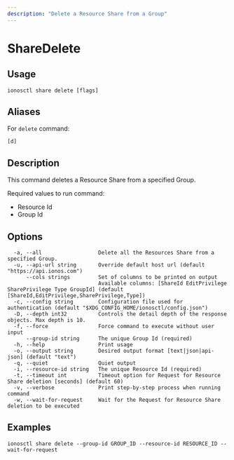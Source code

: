 ```yaml
---
description: "Delete a Resource Share from a Group"
---
```


# ShareDelete

## Usage

```text
ionosctl share delete [flags]
```

## Aliases

For `delete` command:

```text
[d]
```

## Description

This command deletes a Resource Share from a specified Group.

Required values to run command:

* Resource Id
* Group Id

## Options

```text
  -a, --all                  Delete all the Resources Share from a specified Group.
  -u, --api-url string       Override default host url (default "https://api.ionos.com")
      --cols strings         Set of columns to be printed on output 
                             Available columns: [ShareId EditPrivilege SharePrivilege Type GroupId] (default [ShareId,EditPrivilege,SharePrivilege,Type])
  -c, --config string        Configuration file used for authentication (default "$XDG_CONFIG_HOME/ionosctl/config.json")
  -D, --depth int32          Controls the detail depth of the response objects. Max depth is 10.
  -f, --force                Force command to execute without user input
      --group-id string      The unique Group Id (required)
  -h, --help                 Print usage
  -o, --output string        Desired output format [text|json|api-json] (default "text")
  -q, --quiet                Quiet output
  -i, --resource-id string   The unique Resource Id (required)
  -t, --timeout int          Timeout option for Request for Resource Share deletion [seconds] (default 60)
  -v, --verbose              Print step-by-step process when running command
  -w, --wait-for-request     Wait for the Request for Resource Share deletion to be executed
```

## Examples

```text
ionosctl share delete --group-id GROUP_ID --resource-id RESOURCE_ID --wait-for-request
```

